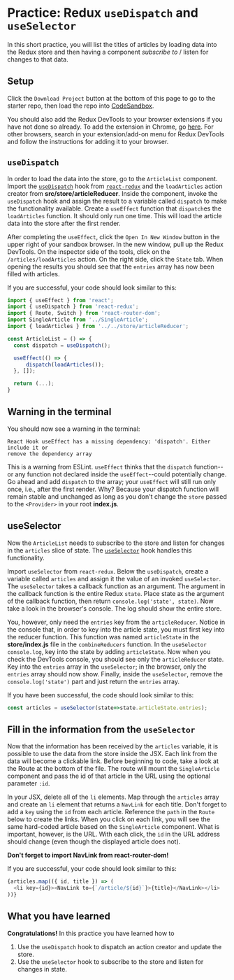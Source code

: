 # Practice: Redux `useDispatch` and `useSelector`

In this short practice, you will list the titles of articles by loading data
into the Redux store and then having a component _subscribe to_ / listen for
changes to that data.

## Setup

Click the `Download Project` button at the bottom of this page to go to the
starter repo, then load the repo into [CodeSandbox].

You should also add the Redux DevTools to your browser extensions if you have
not done so already. To add the extension in Chrome, go
[here][add-ReduxDevTools]. For other browsers, search in your extension/add-on
menu for Redux DevTools and follow the instructions for adding it to your
browser.

## `useDispatch`

In order to load the data into the store, go to the `ArticleList` component.
Import the [`useDispatch`] hook from [`react-redux`][react-redux] and the
`loadArticles` action creator from __src/store/articleReducer__. Inside the
component, invoke the `useDispatch` hook and assign the result to a variable
called `dispatch` to make the functionality available. Create a `useEffect`
function that `dispatch`es the `loadArticles` function. It should only run one
time. This will load the article data into the store after the first render.

After completing the `useEffect`, click the `Open In New Window` button in the
upper right of your sandbox browser. In the new window, pull up the Redux
DevTools. On the inspector side of the tools, click on the
`/articles/loadArticles` action. On the right side, click the `State` tab. When
opening the results you should see that the `entries` array has now been filled
with articles.

If you are successful, your code should look similar to this:

```js
import { useEffect } from 'react';
import { useDispatch } from 'react-redux';
import { Route, Switch } from 'react-router-dom';
import SingleArticle from '../SingleArticle';
import { loadArticles } from '../../store/articleReducer';

const ArticleList = () => {
  const dispatch = useDispatch();

  useEffect(() => {
      dispatch(loadArticles());
  }, []);

  return (...);
}
```

## Warning in the terminal

You should now see a warning in the terminal:

```text
React Hook useEffect has a missing dependency: 'dispatch'. Either include it or
remove the dependency array
```

This is a warning from ESLint. `useEffect` thinks that the `dispatch`
function--or any function not declared inside the `useEffect`--could potentially
change. Go ahead and add `dispatch` to the array; your `useEffect` will still
run only once, i.e., after the first render. Why? Because your dispatch function
will remain stable and unchanged as long as you don't change the `store` passed
to the `<Provider>` in your root __index.js__.

## useSelector

Now the `ArticleList` needs to subscribe to the store and listen for changes in
the `articles` slice of state. The [`useSelector`] hook handles this
functionality.

Import `useSelector` from `react-redux`. Below the `useDispatch`, create a
variable called `articles` and assign it the value of an invoked `useSelector`.
The `useSelector` takes a callback function as an argument. The argument in the
callback function is the entire Redux `state`. Place state as the argument of
the callback function, then return `console.log('state', state)`. Now take a
look in the browser's console. The log should show the entire store.

You, however, only need the `entries` key from the `articleReducer`. Notice in
the console that, in order to key into the article state, you must first key
into the reducer function. This function was named `articleState` in the
__store/index.js__ file in the `combineReducers` function. In the `useSelector`
`console.log`, key into the state by adding `articleState`. Now when you check
the DevTools console, you should see only the `articleReducer` state. Key into
the `entries` array in the `useSelector`; in the browser, only the `entries`
array should now show. Finally, inside the `useSelector`, remove the
`console.log('state')` part and just return the `entries` array.

If you have been successful, the code should look similar to this:

```js
const articles = useSelector(state=>state.articleState.entries);
```

## Fill in the information from the `useSelector`

Now that the information has been received by the `articles` variable, it is
possible to use the data from the store inside the JSX. Each link from the
data will become a clickable link. Before beginning to code, take a look at the
Route at the bottom of the file. The route will mount the `SingleArticle`
component and pass the id of that article in the URL using the optional
parameter `:id`.

In your JSX, delete all of the `li` elements. Map through the `articles` array
and create an `li` element that returns a `NavLink` for each title. Don't forget
to add a `key` using the `id` from each article. Reference the `path` in the
`Route` below to create the links. When you click on each link, you will see
the same hard-coded article based on the `SingleArticle` component. What is
important, however, is the URL. With each click, the `id` in the URL address
should change (even though the displayed article does not).

**Don't forget to import NavLink from react-router-dom!**

If you are successful, your code should look similar to this:

```js
{articles.map(({ id, title }) => (
  <li key={id}><NavLink to={`/article/${id}`}>{title}</NavLink></li>
))}
```

## What you have learned

**Congratulations!** In this practice you have learned how to

1. Use the `useDispatch` hook to dispatch an action creator and update the
   store.
2. Use the `useSelector` hook to subscribe to the store and listen for changes
   in state.

[CodeSandbox]: https://codesandbox.io
[add-ReduxDevTools]: https://chrome.google.com/webstore/detail/redux-devtools/lmhkpmbekcpmknklioeibfkpmmfibljd?hl=en
[react-redux]: https://react-redux.js.org/introduction/getting-started
[`useDispatch`]: https://react-redux.js.org/api/hooks#usedispatch
[`useSelector`]: https://react-redux.js.org/api/hooks#useselector
